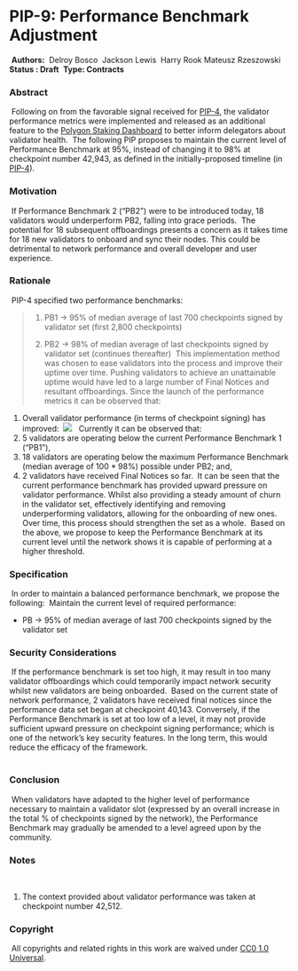 # PIP-9: Performance Benchmark Adjustment
​
**Authors:**
​
Delroy Bosco
​
Jackson Lewis
​
Harry Rook
​
Mateusz Rzeszowski
​
**Status : Draft**
​
**Type: Contracts**
​
### Abstract
​
Following on from the favorable signal received for [PIP-4](https:/https://snapshot.org/#/polygonvalidators.eth/proposal/0x1e9d79b6406870ebd0b66ac256b59012f97f3f4d652052681c6fb1077e251804/), the validator performance metrics were implemented and released as an additional feature to the [Polygon Staking Dashboard](https:/https://staking.polygon.technology/) to better inform delegators about validator health. 
​
The following PIP proposes to maintain the current level of Performance Benchmark at 95%, instead of changing it to 98% at checkpoint number 42,943, as defined in the initially-proposed timeline (in [PIP-4](https:/https://snapshot.org/#/polygonvalidators.eth/proposal/0x1e9d79b6406870ebd0b66ac256b59012f97f3f4d652052681c6fb1077e251804/)).
​
​
### Motivation 
​
If Performance Benchmark 2 (“PB2”) were to be introduced today, 18 validators would underperform PB2, falling into grace periods. 
​
The potential for 18 subsequent offboardings presents a concern as it takes time for 18 new validators to onboard and sync their nodes. This could be detrimental to network performance and overall developer and user experience.
​
​
### Rationale
​
PIP-4 specified two performance benchmarks:
​
> 1. PB1 → 95% of median average of last 700 checkpoints signed by validator set (first 2,800 checkpoints)
>  
> 2. PB2 → 98% of median average of last checkpoints signed by validator set (continues thereafter)
​
This implementation method was chosen to ease validators into the process and improve their uptime over time. Pushing validators to achieve an unattainable uptime would have led to a large number of Final Notices and resultant offboardings. 
​
Since the launch of the performance metrics it can be observed that:
​
1. Overall validator performance (in terms of checkpoint signing) has improved:
​
![](https://i.imgur.com/sF3af6g.jpg)
​
​
Currently it can be observed that:
​
1. 5 validators are operating below the current Performance Benchmark 1 (“PB1”), 
2. 18 validators are operating below the maximum Performance Benchmark (median average of 100 * 98%) possible under PB2; and,
3. 2 validators have received Final Notices so far.
​
It can be seen that the current performance benchmark has provided upward pressure on validator performance. Whilst also providing a steady amount of churn in the validator set, effectively identifying and removing underperforming validators, allowing for the onboarding of new ones. Over time, this process should strengthen the set as a whole.
​
Based on the above, we propose to keep the Performance Benchmark at its current level until the network shows it is capable of performing at a higher threshold. 
​
​
### Specification
​
In order to maintain a balanced performance benchmark, we propose the following:
​
Maintain the current level of required performance:
​
* PB → 95% of median average of last 700 checkpoints signed by the validator set 
​
### Security Considerations 
​
If the performance benchmark is set too high, it may result in too many validator offboardings which could temporarily impact network security whilst new validators are being onboarded.
​
Based on the current state of network performance, 2 validators have received final notices since the performance data set began at checkpoint 40,143.
​
Conversely, if the Performance Benchmark is set at too low of a level, it may not provide sufficient upward pressure on checkpoint signing performance; which is one of the network’s key security features. In the long term, this would reduce the efficacy of the framework.  
​
### Conclusion
​
When validators have adapted to the higher level of performance necessary to maintain a validator slot (expressed by an overall increase in the total % of checkpoints signed by the network), the Performance Benchmark may gradually be amended to a level agreed upon by the community. 
​
### Notes 
​
1. The context provided about validator performance was taken at checkpoint number 42,512. 
​
### Copyright
​
All copyrights and related rights in this work are waived under [CC0 1.0 Universal](https:/https://creativecommons.org/publicdomain/zero/1.0/legalcode/).
